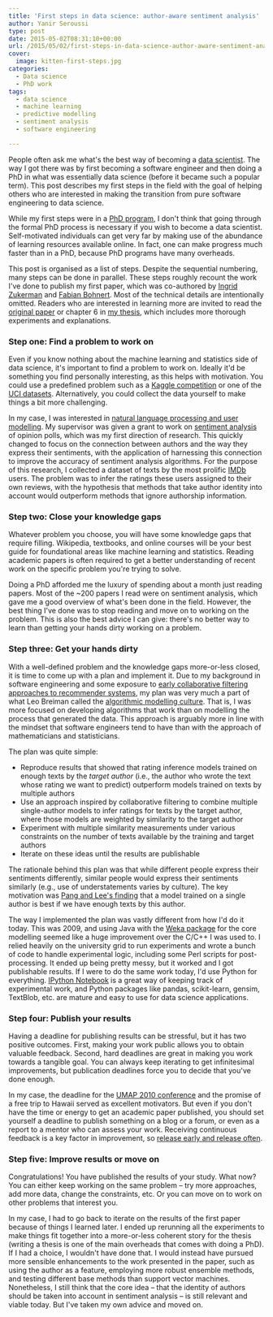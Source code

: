 ```yaml
---
title: 'First steps in data science: author-aware sentiment analysis'
author: Yanir Seroussi
type: post
date: 2015-05-02T08:31:10+00:00
url: /2015/05/02/first-steps-in-data-science-author-aware-sentiment-analysis/
cover:
  image: kitten-first-steps.jpg
categories:
  - Data science
  - PhD work
tags:
  - data science
  - machine learning
  - predictive modelling
  - sentiment analysis
  - software engineering

---
```

People often ask me what's the best way of becoming a <a href="http://yanirseroussi.com/2014/10/23/what-is-data-science/" title="What is data science?" target="_blank" rel="noopener">data scientist</a>. The way I got there was by first becoming a software engineer and then doing a PhD in what was essentially data science (before it became such a popular term). This post describes my first steps in the field with the goal of helping others who are interested in making the transition from pure software engineering to data science.

While my first steps were in a <a href="http://yanirseroussi.com/phd-work/" title="PhD Work" target="_blank" rel="noopener">PhD program</a>, I don't think that going through the formal PhD process is necessary if you wish to become a data scientist. Self-motivated individuals can get very far by making use of the abundance of learning resources available online. In fact, one can make progress much faster than in a PhD, because PhD programs have many overheads.

This post is organised as a list of steps. Despite the sequential numbering, many steps can be done in parallel. These steps roughly recount the work I've done to publish my first paper, which was co-authored by <a href="http://users.monash.edu/~ingrid/" target="_blank" rel="noopener">Ingrid Zukerman</a> and <a href="https://sites.google.com/a/bohnert.eu/fabian-bohnert/" target="_blank" rel="noopener">Fabian Bohnert</a>. Most of the technical details are intentionally omitted. Readers who are interested in learning more are invited to read the <a href="https://dl.dropboxusercontent.com/u/25632965/SeroussiZukermanBohnert2010b.pdf" title="Collaborative Inference of Sentiments from Texts" target="_blank" rel="noopener">original paper</a> or chapter 6 in <a href="http://arrow.monash.edu.au/vital/access/services/Download/monash:89860/THESIS01" title="Text Mining and Rating Prediction with Topical User Models" target="_blank" rel="noopener">my thesis</a>, which includes more thorough experiments and explanations.

### Step one: Find a problem to work on

Even if you know nothing about the machine learning and statistics side of data science, it's important to find a problem to work on. Ideally it'd be something you find personally interesting, as this helps with motivation. You could use a predefined problem such as a <a href="http://www.kaggle.com/competitions" target="_blank" rel="noopener">Kaggle competition</a> or one of the <a href="http://archive.ics.uci.edu/ml/datasets.html" target="_blank" rel="noopener">UCI datasets</a>. Alternatively, you could collect the data yourself to make things a bit more challenging.

In my case, I was interested in <a href="http://www.csse.monash.edu.au/research/umnl/" target="_blank" rel="noopener">natural language processing and user modelling</a>. My supervisor was given a grant to work on <a href="https://en.wikipedia.org/wiki/Sentiment_analysis" target="_blank" rel="noopener">sentiment analysis</a> of opinion polls, which was my first direction of research. This quickly changed to focus on the connection between authors and the way they express their sentiments, with the application of harnessing this connection to improve the accuracy of sentiment analysis algorithms. For the purpose of this research, I collected a dataset of texts by the most prolific <a href="http://www.imdb.com/" target="_blank" rel="noopener">IMDb</a> users. The problem was to infer the ratings these users assigned to their own reviews, with the hypothesis that methods that take author identity into account would outperform methods that ignore authorship information.

### Step two: Close your knowledge gaps

Whatever problem you choose, you will have some knowledge gaps that require filling. Wikipedia, textbooks, and online courses will be your best guide for foundational areas like machine learning and statistics. Reading academic papers is often required to get a better understanding of recent work on the specific problem you're trying to solve.

<!-- While the number of citations and publication venue are good (but very far from perfect) indicators of paper quality, you will need to judge their relevance to your situation. -->

Doing a PhD afforded me the luxury of spending about a month just reading papers. Most of the ~200 papers I read were on sentiment analysis, which gave me a good overview of what's been done in the field. However, the best thing I've done was to stop reading and move on to working on the problem. This is also the best advice I can give: there's no better way to learn than getting your hands dirty working on a problem.

### Step three: Get your hands dirty

With a well-defined problem and the knowledge gaps more-or-less closed, it is time to come up with a plan and implement it. Due to my background in software engineering and some exposure to <a href="https://en.wikipedia.org/wiki/Collaborative_filtering#Memory-based" target="_blank" rel="noopener">early collaborative filtering approaches to recommender systems</a>, my plan was very much a part of what Leo Breiman called the <a href="http://projecteuclid.org/euclid.ss/1009213726" title="Statistical Modeling: The Two Cultures" target="_blank" rel="noopener">algorithmic modelling culture</a>. That is, I was more focused on developing algorithms that work than on modelling the process that generated the data. This approach is arguably more in line with the mindset that software engineers tend to have than with the approach of mathematicians and statisticians.

The plan was quite simple:

  * Reproduce results that showed that rating inference models trained on enough texts by the _target author_ (i.e., the author who wrote the text whose rating we want to predict) outperform models trained on texts by multiple authors
  * Use an approach inspired by collaborative filtering to combine multiple single-author models to infer ratings for texts by the target author, where those models are weighted by similarity to the target author
  * Experiment with multiple similarity measurements under various constraints on the number of texts available by the training and target authors
  * Iterate on these ideas until the results are publishable

The rationale behind this plan was that while different people express their sentiments differently, similar people would express their sentiments similarly (e.g., use of understatements varies by culture). The key motivation was <a href="http://arxiv.org/pdf/cs/0506075.pdf" target="_blank" rel="noopener">Pang and Lee's finding</a> that a model trained on a single author is best if we have enough texts by this author.

The way I implemented the plan was vastly different from how I'd do it today. This was 2009, and using Java with the <a href="http://www.cs.waikato.ac.nz/ml/weka/" target="_blank" rel="noopener">Weka package</a> for the core modelling seemed like a huge improvement over the C/C++ I was used to. I relied heavily on the university grid to run experiments and wrote a bunch of code to handle experimental logic, including some Perl scripts for post-processing. It ended up being pretty messy, but it worked and I got publishable results. If I were to do the same work today, I'd use Python for everything. <a href="http://ipython.org/notebook.html" target="_blank" rel="noopener">IPython Notebook</a> is a great way of keeping track of experimental work, and Python packages like pandas, scikit-learn, gensim, TextBlob, etc. are mature and easy to use for data science applications.

### Step four: Publish your results

Having a deadline for publishing results can be stressful, but it has two positive outcomes. First, making your work public allows you to obtain valuable feedback. Second, hard deadlines are great in making you work towards a tangible goal. You can always keep iterating to get infinitesimal improvements, but publication deadlines force you to decide that you've done enough.

In my case, the deadline for the <a href="http://www.um.org/" target="_blank" rel="noopener">UMAP 2010 conference</a> and the promise of a free trip to Hawaii served as excellent motivators. But even if you don't have the time or energy to get an academic paper published, you should set yourself a deadline to publish something on a blog or a forum, or even as a report to a mentor who can assess your work. Receiving continuous feedback is a key factor in improvement, so <a href="https://en.wikipedia.org/wiki/Release_early%2C_release_often" target="_blank" rel="noopener">release early and release often</a>.

### Step five: Improve results or move on

Congratulations! You have published the results of your study. What now? You can either keep working on the same problem &ndash; try more approaches, add more data, change the constraints, etc. Or you can move on to work on other problems that interest you.

In my case, I had to go back to iterate on the results of the first paper because of things I learned later. I ended up rerunning all the experiments to make things fit together into a more-or-less coherent story for the thesis (writing a thesis is one of the main overheads that comes with doing a PhD). If I had a choice, I wouldn't have done that. I would instead have pursued more sensible enhancements to the work presented in the paper, such as using the author as a feature, employing more robust ensemble methods, and testing different base methods than support vector machines. Nonetheless, I still think that the core idea &ndash; that the identity of authors should be taken into account in sentiment analysis &ndash; is still relevant and viable today. But I've taken my own advice and moved on.